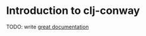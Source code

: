 # Introduction to clj-conway

TODO: write [great documentation](http://jacobian.org/writing/great-documentation/what-to-write/)
